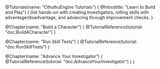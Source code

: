 @Tutorials(name: "CthulhuEngine Tutorials") {
  @Intro(title: "Learn to Build and Play") {
    Get hands-on with creating investigators, rolling skills with
    advantage/disadvantage, and advancing through improvement checks.
  }

  @Chapter(name: "Build a Character") {
    @TutorialReference(tutorial: "doc:BuildACharacter")
  }

  @Chapter(name: "Run Skill Tests") {
    @TutorialReference(tutorial: "doc:RunSkillTests")
  }

  @Chapter(name: "Advance Your Investigator") {
    @TutorialReference(tutorial: "doc:AdvanceYourInvestigator")
  }
}

